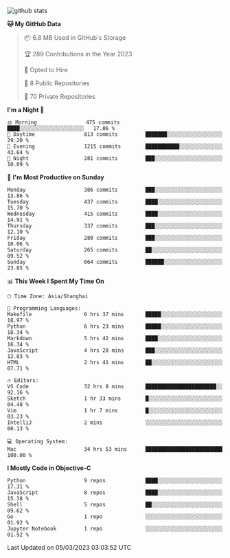
![github stats](https://github-readme-stats.vercel.app/api?username=ChesterYue&show_icons=true&count_private=true)

<!-- ![wakatime](https://github-readme-stats.vercel.app/api/wakatime?username=ChesterYue&layout=compact) -->

<!-- ![wakatime](https://github-readme-stats.vercel.app/api/top-langs/?username=ChesterYue&layout=compact) -->

<!--START_SECTION:waka-->
**🐱 My GitHub Data** 

> 📦 6.8 MB Used in GitHub's Storage 
 > 
> 🏆 289 Contributions in the Year 2023
 > 
> 💼 Opted to Hire
 > 
> 📜 8 Public Repositories 
 > 
> 🔑 70 Private Repositories 
 > 
**I'm a Night 🦉** 

```text
🌞 Morning                475 commits         ████░░░░░░░░░░░░░░░░░░░░░   17.06 % 
🌆 Daytime                813 commits         ███████░░░░░░░░░░░░░░░░░░   29.20 % 
🌃 Evening                1215 commits        ███████████░░░░░░░░░░░░░░   43.64 % 
🌙 Night                  281 commits         ███░░░░░░░░░░░░░░░░░░░░░░   10.09 % 
```
📅 **I'm Most Productive on Sunday** 

```text
Monday                   386 commits         ███░░░░░░░░░░░░░░░░░░░░░░   13.86 % 
Tuesday                  437 commits         ████░░░░░░░░░░░░░░░░░░░░░   15.70 % 
Wednesday                415 commits         ████░░░░░░░░░░░░░░░░░░░░░   14.91 % 
Thursday                 337 commits         ███░░░░░░░░░░░░░░░░░░░░░░   12.10 % 
Friday                   280 commits         ███░░░░░░░░░░░░░░░░░░░░░░   10.06 % 
Saturday                 265 commits         ██░░░░░░░░░░░░░░░░░░░░░░░   09.52 % 
Sunday                   664 commits         ██████░░░░░░░░░░░░░░░░░░░   23.85 % 
```


📊 **This Week I Spent My Time On** 

```text
🕑︎ Time Zone: Asia/Shanghai

💬 Programming Languages: 
Makefile                 6 hrs 37 mins       █████░░░░░░░░░░░░░░░░░░░░   18.97 % 
Python                   6 hrs 23 mins       █████░░░░░░░░░░░░░░░░░░░░   18.34 % 
Markdown                 5 hrs 42 mins       ████░░░░░░░░░░░░░░░░░░░░░   16.34 % 
JavaScript               4 hrs 28 mins       ███░░░░░░░░░░░░░░░░░░░░░░   12.83 % 
HTML                     2 hrs 41 mins       ██░░░░░░░░░░░░░░░░░░░░░░░   07.71 % 

🔥 Editors: 
VS Code                  32 hrs 8 mins       ███████████████████████░░   92.16 % 
Sketch                   1 hr 33 mins        █░░░░░░░░░░░░░░░░░░░░░░░░   04.48 % 
Vim                      1 hr 7 mins         █░░░░░░░░░░░░░░░░░░░░░░░░   03.23 % 
IntelliJ                 2 mins              ░░░░░░░░░░░░░░░░░░░░░░░░░   00.13 % 

💻 Operating System: 
Mac                      34 hrs 53 mins      █████████████████████████   100.00 % 
```

**I Mostly Code in Objective-C** 

```text
Python                   9 repos             ████░░░░░░░░░░░░░░░░░░░░░   17.31 % 
JavaScript               8 repos             ████░░░░░░░░░░░░░░░░░░░░░   15.38 % 
Shell                    5 repos             ██░░░░░░░░░░░░░░░░░░░░░░░   09.62 % 
Go                       1 repo              ░░░░░░░░░░░░░░░░░░░░░░░░░   01.92 % 
Jupyter Notebook         1 repo              ░░░░░░░░░░░░░░░░░░░░░░░░░   01.92 % 
```




 Last Updated on 05/03/2023 03:03:52 UTC
<!--END_SECTION:waka-->